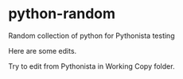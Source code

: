 # python-random
Random collection of python for Pythonista testing

Here are some edits.

Try to edit from Pythonista in Working Copy folder. 
